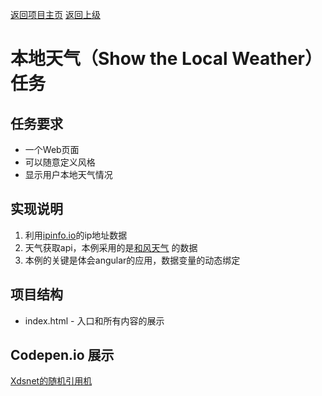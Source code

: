 [返回项目主页](https://github.com/xdsnet/freecodecamp-prj/)  [返回上级](../)
# 本地天气（Show the Local Weather）任务

## 任务要求
* 一个Web页面
* 可以随意定义风格
* 显示用户本地天气情况


## 实现说明
1. 利用[ipinfo.io](http://ipinfo.io)的ip地址数据
2. 天气获取api，本例采用的是[和风天气](https://www.heweather.com//) 的数据
3. 本例的关键是体会angular的应用，数据变量的动态绑定


## 项目结构
* index.html - 入口和所有内容的展示

## Codepen.io 展示
[Xdsnet的随机引用机](https://codepen.io/xdsnet/full/KNdLwx)